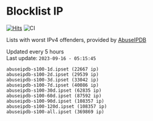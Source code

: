 # Blocklist IP

[![Hits](https://hits.seeyoufarm.com/api/count/incr/badge.svg?url=https%3A%2F%2Fgithub.com%2Fborestad%2Fblocklist-ip%2F&count_bg=%2379C83D&title_bg=%23555555&icon=&icon_color=%23E7E7E7&title=hits&edge_flat=false)](https://hits.seeyoufarm.com)  ![CI](https://img.shields.io/github/workflow/status/borestad/blocklist-ip/CI?style=flat-square)

Lists with worst IPv4 offenders, provided by [AbuseIPDB](https://www.abuseipdb.com/)

<!-- FOOTER-PLACEHOLDER -->
Updated every 5 hours<br>
Last update: `2023-09-16 - 05:15:45`
```
abuseipdb-s100-1d.ipset (22667 ip)
abuseipdb-s100-2d.ipset (29539 ip)
abuseipdb-s100-3d.ipset (33042 ip)
abuseipdb-s100-7d.ipset (40086 ip)
abuseipdb-s100-30d.ipset (62835 ip)
abuseipdb-s100-60d.ipset (87592 ip)
abuseipdb-s100-90d.ipset (108357 ip)
abuseipdb-s100-120d.ipset (108357 ip)
abuseipdb-s100-all.ipset (369869 ip)
```
